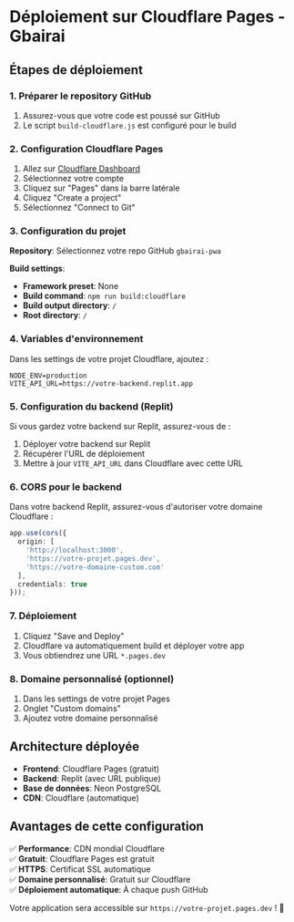 
# Déploiement sur Cloudflare Pages - Gbairai

## Étapes de déploiement

### 1. Préparer le repository GitHub
1. Assurez-vous que votre code est poussé sur GitHub
2. Le script `build-cloudflare.js` est configuré pour le build

### 2. Configuration Cloudflare Pages

1. Allez sur [Cloudflare Dashboard](https://dash.cloudflare.com)
2. Sélectionnez votre compte
3. Cliquez sur "Pages" dans la barre latérale
4. Cliquez "Create a project"
5. Sélectionnez "Connect to Git"

### 3. Configuration du projet

**Repository**: Sélectionnez votre repo GitHub `gbairai-pwa`

**Build settings**:
- **Framework preset**: None
- **Build command**: `npm run build:cloudflare`
- **Build output directory**: `/`
- **Root directory**: `/`

### 4. Variables d'environnement

Dans les settings de votre projet Cloudflare, ajoutez :

```
NODE_ENV=production
VITE_API_URL=https://votre-backend.replit.app
```

### 5. Configuration du backend (Replit)

Si vous gardez votre backend sur Replit, assurez-vous de :

1. Déployer votre backend sur Replit
2. Récupérer l'URL de déploiement
3. Mettre à jour `VITE_API_URL` dans Cloudflare avec cette URL

### 6. CORS pour le backend

Dans votre backend Replit, assurez-vous d'autoriser votre domaine Cloudflare :

```typescript
app.use(cors({
  origin: [
    'http://localhost:3000',
    'https://votre-projet.pages.dev',
    'https://votre-domaine-custom.com'
  ],
  credentials: true
}));
```

### 7. Déploiement

1. Cliquez "Save and Deploy"
2. Cloudflare va automatiquement build et déployer votre app
3. Vous obtiendrez une URL `*.pages.dev`

### 8. Domaine personnalisé (optionnel)

1. Dans les settings de votre projet Pages
2. Onglet "Custom domains"
3. Ajoutez votre domaine personnalisé

## Architecture déployée

- **Frontend**: Cloudflare Pages (gratuit)
- **Backend**: Replit (avec URL publique)
- **Base de données**: Neon PostgreSQL
- **CDN**: Cloudflare (automatique)

## Avantages de cette configuration

✅ **Performance**: CDN mondial Cloudflare  
✅ **Gratuit**: Cloudflare Pages est gratuit  
✅ **HTTPS**: Certificat SSL automatique  
✅ **Domaine personnalisé**: Gratuit sur Cloudflare  
✅ **Déploiement automatique**: À chaque push GitHub  

Votre application sera accessible sur `https://votre-projet.pages.dev` ! 🚀
